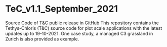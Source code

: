 # TeC_v1.1_September_2021
Source Code of T&C public release in GitHub
This repository contains the Tethys-Chloris (T&C) source code for plot scale applications with the latest updates up to 19-10-2021. 
One case study, a managed C3 grassland in Zurich is also provided as example.  
